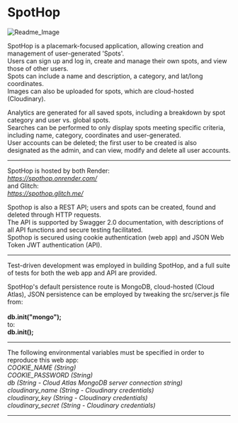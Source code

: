 <h1>SpotHop</h1>

![Readme_Image](https://github.com/Kwee-Veen/SpotHop/assets/118535981/ccf48c53-b5fc-4ff7-88d0-b55c095e4efa)

SpotHop is a placemark-focused application, allowing creation and management of user-generated 'Spots'. <br>
Users can sign up and log in, create and manage their own spots, and view those of other users. <br>
Spots can include a name and description, a category, and lat/long coordinates. <br>
Images can also be uploaded for spots, which are cloud-hosted (Cloudinary). 

Analytics are generated for all saved spots, including a breakdown by spot category and user vs. global spots. <br>
Searches can be performed to only display spots meeting specific criteria, including name, category, coordinates and user-generated. <br>
User accounts can be deleted; the first user to be created is also designated as the admin, and can view, modify and delete all user accounts.

<hr>

SpotHop is hosted by both Render:<br>
    _https://spothop.onrender.com/_ <br>
and Glitch:<br>
    _https://spothop.glitch.me/_ <br>


Spothop is also a REST API; users and spots can be created, found and deleted through HTTP requests.<br>
The API is supported by Swagger 2.0 documentation, with descriptions of all API functions and secure testing facilitated.<br>
Spothop is secured using cookie authentication (web app) and JSON Web Token JWT authentication (API).

<hr>

Test-driven development was employed in building SpotHop, and a full suite of tests for both the web app and API are provided.

SpotHop's default persistence route is MongoDB, cloud-hosted (Cloud Atlas), 
JSON persistence can be employed by tweaking the src/server.js file from:<br>  
  **db.init("mongo");** <br>
to:<br>
    **db.init();** <br>
    
<hr>

The following environmental variables must be specified in order to reproduce this web app: <br>
    _COOKIE_NAME (String)_ <br>
    _COOKIE_PASSWORD (String)_ <br>
    _db (String - Cloud Atlas MongoDB server connection string)_ <br>
    _cloudinary_name (String - Cloudinary credentials)_ <br>
    _cloudinary_key (String - Cloudinary credentials)_ <br>
    _cloudinary_secret (String - Cloudinary credentials)_ <br>
    
<hr>
